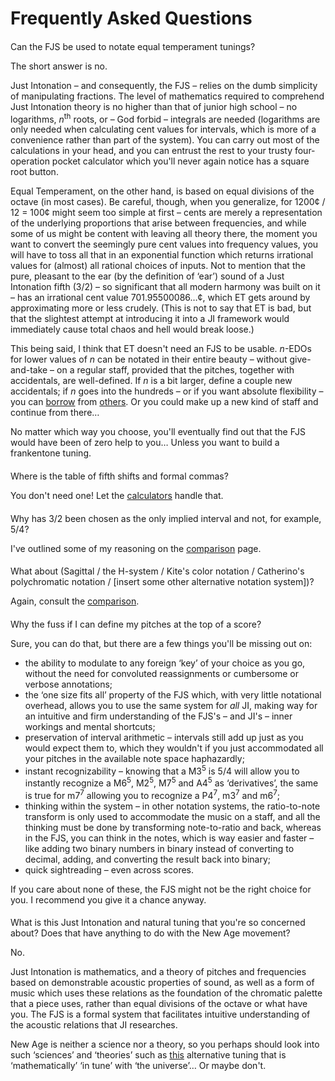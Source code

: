 ﻿# Frequently Asked Questions

<style>h2 { font-weight: normal; font-size: 100%; }</style>

## Can the FJS be used to notate equal temperament tunings?

The short answer is no.

Just Intonation – and consequently, the FJS – relies on the dumb simplicity of manipulating fractions. The level of mathematics required to comprehend Just Intonation theory is no higher than that of junior high school – no logarithms, *n*<sup>th</sup> roots, or – God forbid – integrals are needed (logarithms are only needed when calculating cent values for intervals, which is more of a convenience rather than part of the system). You can carry out most of the calculations in your head, and you can entrust the rest to your trusty four-operation pocket calculator which you'll never again notice has a square root button.

Equal Temperament, on the other hand, is based on equal divisions of the octave (in most cases). Be careful, though, when you generalize, for 1200¢ / 12 = 100¢ might seem too simple at first – cents are merely a representation of the underlying proportions that arise between frequencies, and while some of us might be content with leaving all theory there, the moment you want to convert the seemingly pure cent values into frequency values, you will have to toss all that in an exponential function which returns irrational values for (almost) all rational choices of inputs. Not to mention that the pure, pleasant to the ear (by the definition of ‘ear’) sound of a Just Intonation fifth (3/2) – so significant that all modern harmony was built on it – has an irrational cent value 701.95500086…¢, which ET gets around by approximating more or less crudely. (This is not to say that ET is bad, but that the slightest attempt at introducing it into a JI framework would immediately cause total chaos and hell would break loose.)

This being said, I think that ET doesn't need an FJS to be usable. *n*-EDOs for lower values of *n* can be notated in their entire beauty – without give-and-take – on a regular staff, provided that the pitches, together with accidentals, are well-defined. If *n* is a bit larger, define a couple new accidentals; if *n* goes into the hundreds – or if you want absolute flexibility – you can [borrow](http://musictheory.zentral.zone/huntsystem1.html) from [others](http://sagittal.org/). Or you could make up a new kind of staff and continue from there…

No matter which way you choose, you'll eventually find out that the FJS would have been of zero help to you… Unless you want to build a frankentone tuning.

## Where is the table of fifth shifts and formal commas?

You don't need one! Let the [calculators](calc.html) handle that.

## Why has 3/2 been chosen as the only implied interval and not, for example, 5/4?

I've outlined some of my reasoning on the [comparison](compare.html) page.

## What about (Sagittal / the H-system / Kite's color notation / Catherino's polychromatic notation / \[insert some other alternative notation system\])?

Again, consult the [comparison](compare.html).

## Why the fuss if I can define my pitches at the top of a score?

Sure, you can do that, but there are a few things you'll be missing out on:

- the ability to modulate to any foreign ‘key’ of your choice as you go, without the need for convoluted reassignments or cumbersome or verbose annotations;
- the ‘one size fits all’ property of the FJS which, with very little notational overhead, allows you to use the same system for *all* JI, making way for an intuitive and firm understanding of the FJS's – and JI's – inner workings and mental shortcuts;
- preservation of interval arithmetic – intervals still add up just as you would expect them to, which they wouldn't if you just accommodated all your pitches in the available note space haphazardly;
- instant recognizability – knowing that a M3<sup>5</sup> is 5/4 will allow you to instantly recognize a M6<sup>5</sup>, M2<sup>5</sup>, M7<sup>5</sup> and A4<sup>5</sup> as ‘derivatives’, the same is true for m7<sup>7</sup> allowing you to recognize a P4<sup>7</sup>, m3<sup>7</sup> and m6<sup>7</sup>;
- thinking within the system – in other notation systems, the ratio-to-note transform is only used to accommodate the music on a staff, and all the thinking must be done by transforming note-to-ratio and back, whereas in the FJS, you can think in the notes, which is way easier and faster – like adding two binary numbers in binary instead of converting to decimal, adding, and converting the result back into binary;
- quick sightreading – even across scores.

If you care about none of these, the FJS might not be the right choice for you. I recommend you give it a chance anyway.

## What is this Just Intonation and natural tuning that you're so concerned about? Does that have anything to do with the New Age movement?

No.

Just Intonation is mathematics, and a theory of pitches and frequencies based on demonstrable acoustic properties of sound, as well as a form of music which uses these relations as the foundation of the chromatic palette that a piece uses, rather than equal divisions of the octave or what have you. The FJS is a formal system that facilitates intuitive understanding of the acoustic relations that JI researches.

New Age is neither a science nor a theory, so you perhaps should look into such ‘sciences’ and ‘theories’ such as [this](https://attunedvibrations.com/432hz/) alternative tuning that is ‘mathematically’ ‘in tune’ with ‘the universe’… Or maybe don't.
